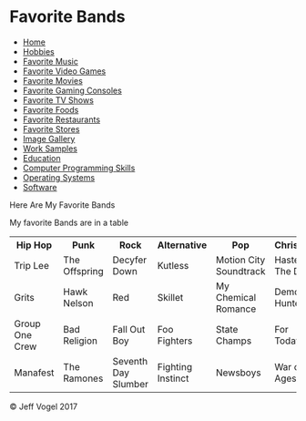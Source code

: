 <!DOCTYPE html>
<html>
	<head>
		<link href="styles/Website About Me - main.css" rel="stylesheet"/>
		<meta charset="UTF-8">
		<script type = "text/javascript" src = "javascript/Website About Me - Favorite Bands.js"></script>
		<title>Website About Me - Favorite Bands</title>
	</head>
	<body onload="FavoriteBandsProcess()">
		<div class = "header">
			<h1>Favorite Bands</h1>
		</div>
		<div class="nav">
			<ul>
				<li><a href="Website About Me - Main.html">Home</a></li>
				<li><a href="Website About Me - Hobbies.html">Hobbies</a></li>
				<li><a href="Website About Me - Favorite Music.html">Favorite Music</a></li>
				<li><a href="Website About Me - Favorite Video Games.html">Favorite Video Games</a></li>
				<li><a href="Website About Me - Favorite Movies.html">Favorite Movies</a></li>
				<li><a href="Website About Me - Favorite Gaming Consoles.html">Favorite Gaming Consoles</a></li>
				<li><a href="Website About Me - Favorite TV Shows.html">Favorite TV Shows</a></li>
				<li><a href="Website About Me - Favorite Foods.html">Favorite Foods</a></li>
				<li><a href="Website About Me - Favorite Restaurants.html">Favorite Restaurants</a></li>
				<li><a href="Website About Me - Favorite Stores.html">Favorite Stores</a></li>
				<li><a href="Website About Me - Image Gallery.html">Image Gallery</a></li>
				<li><a href="Website About Me - Work Samples.html">Work Samples</a></li>
				<li><a href="Website About Me - Education.html">Education</a></li>
				<li><a href="Website About Me - Computer Programming Skills.html">Computer Programming Skills</a></li>
				<li><a href="Website About Me - Operating Systems.html">Operating Systems</a></li>
				<li><a href="Website About Me - Software.html">Software</a></li>
			</ul>
		</div>
		<div class = "content">
			<p>Here Are My Favorite Bands</p>
			<p>My favorite Bands are in a table</p>
			<div id = "myFavoriteBandsDivElement">
				<table>
					<tr>
						<th>Hip Hop</th>
						<th>Punk</th>
						<th>Rock</th>
						<th>Alternative</th>
						<th>Pop</th>
						<th>Christian</th>
					</tr>
					<tr>
						<td>Trip Lee</td>
						<td>The Offspring</td>
						<td>Decyfer Down</td>
						<td>Kutless</td>
						<td>Motion City Soundtrack</td>
						<td>Haste The Day</td>
					</tr>
					<tr>
						<td>Grits</td>
						<td>Hawk Nelson</td>
						<td>Red</td>
						<td>Skillet</td>
						<td>My Chemical Romance</td>
						<td>Demon Hunter</td>
					</tr>
					<tr>
						<td>Group One Crew</td>
						<td>Bad Religion</td>
						<td>Fall Out Boy</td>
						<td>Foo Fighters</td>
						<td>State Champs</td>
						<td>For Today</td>
					</tr>
					<tr>
						<td>Manafest</td>
						<td>The Ramones</td>
						<td>Seventh Day Slumber</td>
						<td>Fighting Instinct</td>
						<td>Newsboys</td>
						<td>War of Ages</td>
					</tr>
				</table>
			</div>
		</div>
		<div class = "footer">
			<p>&copy; Jeff Vogel 2017</p>
		</div>
	</body>
</html>
